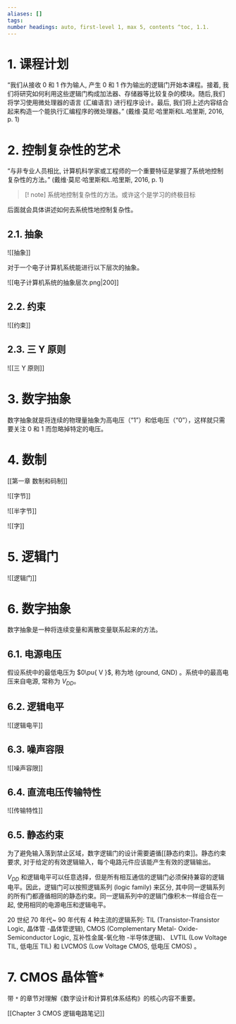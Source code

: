 ```yaml
---
aliases: []
tags: 
number headings: auto, first-level 1, max 5, contents ^toc, 1.1.
---
```

# 1. 课程计划

“我们从接收 0 和 1 作为输人, 产生 0 和 1 作为输出的逻辑门开始本课程。接着, 我们将研究如何利用这些逻辑门构成加法器、存储器等比较复杂的模块。随后,我们将学习使用微处理器的语言 (汇编语言) 进行程序设计。最后, 我们将上述内容结合起来构造一个能执行汇编程序的微处理器。” (戴维·莫尼·哈里斯和L.哈里斯, 2016, p. 1)

# 2. 控制复杂性的艺术

“与非专业人员相比, 计算机科学家或工程师的一个重要特征是掌握了系统地控制复杂性的方法。” (戴维·莫尼·哈里斯和L.哈里斯, 2016, p. 1) 

>[! note] 
>系统地控制复杂性的方法。或许这个是学习的终极目标
>

后面就会具体讲述如何去系统性地控制复杂性。

## 2.1. 抽象

![[抽象]]

对于一个电子计算机系统能进行以下层次的抽象。

![[电子计算机系统的抽象层次.png|200]]

## 2.2. 约束

![[约束]]

## 2.3. 三 Y 原则

![[三 Y 原则]]

# 3. 数字抽象

数字抽象就是将连续的物理量抽象为高电压（“1”）和低电压（“0”），这样就只需要关注 0 和 1 而忽略掉特定的电压。

# 4. 数制

[[第一章 数制和码制]]

![[字节]]

![[半字节]]

![[字]]

# 5. 逻辑门

![[逻辑门]]

# 6. 数字抽象

数字抽象是一种将连续变量和离散变量联系起来的方法。

## 6.1. 电源电压

假设系统中的最低电压为 $0\pu{ V }$, 称为地 (ground, GND) 。系统中的最高电压来自电源, 常称为 $V_{DD}$。

## 6.2. 逻辑电平

![[逻辑电平]]

## 6.3. 噪声容限

![[噪声容限]]

## 6.4. 直流电压传输特性

![[传输特性]]

## 6.5. 静态约束

为了避免输入落到禁止区域，数字逻辑门的设计需要遴循[[静态约束]]。静态约束要求, 对于给定的有效逻辑输入，每个电路元件应该能产生有效的逻辑输出。

$V_{DD}$ 和逻辑电平可以任意选择，但是所有相互通信的逻辑门必须保持兼容的逻辑电平。因此，逻辑门可以按照逻辑系列 (logic family) 来区分, 其中同一逻辑系列的所有门都遵循相同的静态约束。同一逻辑系列中的逻辑门像积木一样组合在一起, 使用相同的电源电压和逻辑电平。

20 世纪 70 年代~ 90 年代有 4 种主流的逻辑系列: TIL (Transistor-Transistor Logic, 晶体管 -晶体管逻辑), CMOS (Complementary Metal- Oxide- Semiconductor Logic, 互补性金属-氧化物 -半导体逻辑)、 LVTIL (Low Voltage TIL, 低电压 TIL) 和 LVCMOS (Low Voltage CMOS, 低电压 CMOS) 。

# 7. CMOS 晶体管*

带 `*` 的章节对理解《数字设计和计算机体系结构》的核心内容不重要。

[[Chapter 3 CMOS 逻辑电路笔记]]


